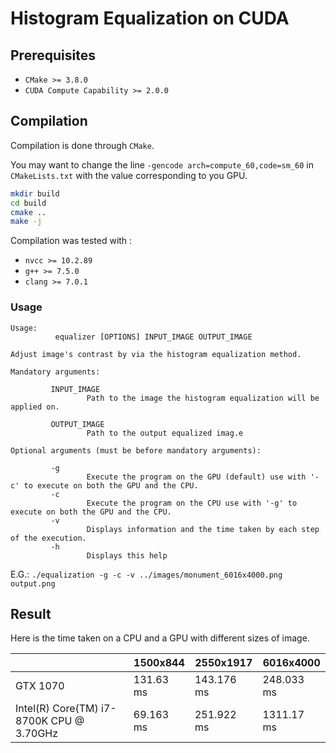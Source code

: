 # Histogram Equalization on CUDA

## Prerequisites

* `CMake >= 3.8.0`
* `CUDA Compute Capability >= 2.0.0`

## Compilation

Compilation is done through `CMake`.

You may want to change the line `-gencode arch=compute_60,code=sm_60` in
`CMakeLists.txt` with the value corresponding to you GPU.

```bash
mkdir build
cd build
cmake ..
make -j
```

Compilation was tested with :

* `nvcc >= 10.2.89`
* `g++ >= 7.5.0`
* `clang >= 7.0.1`

### Usage

```
Usage:
          equalizer [OPTIONS] INPUT_IMAGE OUTPUT_IMAGE

Adjust image's contrast by via the histogram equalization method.

Mandatory arguments: 

         INPUT_IMAGE
                 Path to the image the histogram equalization will be applied on.

         OUTPUT_IMAGE
                 Path to the output equalized imag.e

Optional arguments (must be before mandatory arguments): 

         -g
                 Execute the program on the GPU (default) use with '-c' to execute on both the GPU and the CPU.
         -c
                 Execute the program on the CPU use with '-g' to execute on both the GPU and the CPU.
         -v
                 Displays information and the time taken by each step of the execution.
         -h
                 Displays this help
```

E.G.: `./equalization -g -c -v ../images/monument_6016x4000.png output.png`

## Result 

Here is the time taken on a CPU and a GPU with different sizes of image.

|                                        |  1500x844  |  2550x1917  |  6016x4000  |
|----------------------------------------|------------|-------------|-------------|
|GTX 1070                                |131.63 ms   |143.176 ms   |248.033 ms   |
|Intel(R) Core(TM) i7-8700K CPU @ 3.70GHz|69.163 ms   |251.922 ms   |1311.17 ms   |
